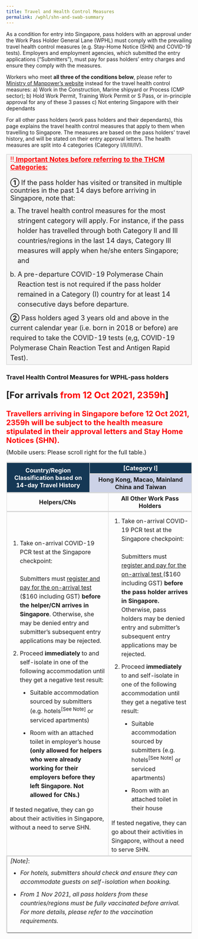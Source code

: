 ```yaml
---
title: Travel and Health Control Measures
permalink: /wphl/shn-and-swab-summary
---
```

As a condition for entry into Singapore, pass holders with an approval under the Work Pass Holder General Lane (WPHL) must comply with the prevailing travel health control measures (e.g. Stay-Home Notice (SHN) and COVID-19 tests). Employers and employment agencies, which submitted the entry applications (“Submitters”), must pay for pass holders’ entry charges and ensure they comply with the measures. 

Workers who meet <b>all three of the conditions below</b>, please refer to [Ministry of Manpower’s website](https://www.mom.gov.sg/covid-19/entry-approval-requirements) instead for the travel health control measures:
a) Work in the Construction, Marine shipyard or Process (CMP sector);
b) Hold Work Permit, Training Work Permit or S Pass, or in-principle approval for any of these 3 passes
c) Not entering Singapore with their dependants

For all other pass holders (work pass holders and their dependants), this page explains the travel health control measures that apply to them when travelling to Singapore. The measures are based on the pass holders' travel history, and will be stated on their entry approval letters. The health measures are split into 4 categories (Category I/II/III/IV).

<table style="background-color:#f5f5f5">
<tbody>
    <tr>
				<td style="margin-top:0px; margin-bottom:0px; font-size:18px;border-right:2px solid #E0E0E0;border-left:2px solid #E0E0E0;border-top:2px solid #E0E0E0; border-bottom:2px solid #E0E0E0;"><span style="color:red;">!!<b><u> Important Notes before referring to the THCM Categories:</u></b></span><br><br>
					<b> ➀</b> If the pass holder has visited or transited in multiple countries in the past 14 days before arriving in Singapore, note that:
					<ol style="padding-left:20px; font-size:18px; margin-top:0px; margin-bottom:0px; line-height:1.5; list-style-type:lower-alpha;">
						<li style="font-size:18px; margin-top:10px; margin-bottom:0px; line-height:1.5; list-style-type:lower-alpha;">The travel health control measures for the most stringent category will apply.  For instance, if the pass holder has travelled through both Category II and III countries/regions in the last 14 days, Category III measures will apply when he/she enters Singapore; and</li>
												<li style="font-size:18px; margin-top:10px; margin-bottom:0px; line-height:1.5; list-style-type:lower-alpha;">	A pre-departure COVID-19 Polymerase Chain Reaction test is not required if the pass holder remained in a Category (I) country for at least 14 consecutive days before departure.</li>
					</ol>
					<p style="margin-top:10px; margin-bottom:0px; font-size:18px; line-height:1.5;">
										<b>➁</b> Pass holders aged 3 years old and above in the current calendar year (i.e. born in 2018 or before) are required to take the COVID-19 tests (e,g, COVID-19 Polymerase Chain Reaction Test and Antigen Rapid Test).
										</p>
			</td>
    </tr>
	</tbody>
		</table>

### Travel Health Control Measures for WPHL-pass holders

<div id="table2"></div>

<p style="font-size:24px;"><b>[For arrivals <span style="color: red;">from 12 Oct 2021, 2359h</span>]</b></p>

<p style="font-size:20px; color: red;"><b>Travellers arriving in Singapore before 12 Oct 2021, 2359h will be subject to the health measure stipulated in their approval letters and Stay Home Notices (SHN).</b></p>

<p style="font-size:16px; margin-top:-10px;">(Mobile users: Please scroll right for the full table.)</p>

<table>
<thead>
<tr>
<th rowspan="2" style="font-size:16px; border-top: 3px solid #D8D8D8; border-right:1px solid #D8D8D8; border-left:1px solid #D8D8D8; background-color:#153855; color:white;"><b>Country/Region Classification based on 14-day Travel History</b></th>
<th colspan="2" style="font-size:16px; border-top: 3px solid #D8D8D8; border-right: 1px solid #D8D8D8; background-color:#153855; color:white; text-align:center; vertical-align:middle;"><b>[Category I]</b></th>
</tr>
	<tr>
<th colspan ="2" style="font-size:16px; border-top: 3px solid #D8D8D8; border-right:1px solid #D8D8D8; border-left:1px solid #D8D8D8; background-color:#CCD2E7;"><b>Hong Kong, Macao, Mainland China and Taiwan</b></th>
</tr>
	<tr>
<th colspan="2" style="font-size:16px; border-top: 3px solid #D8D8D8; border-right:1px solid #D8D8D8; border-left:1px solid #D8D8D8; text-align:center;"><b>Helpers/CNs</b></th>
<th colspan="2" style="font-size:16px; border-top: 3px solid #D8D8D8; border-right:1px solid #D8D8D8; border-left:1px solid #D8D8D8; text-align:center;"><b>All Other Work Pass Holders</b></th>
</tr>
</thead>
	<tbody>
		<tr>
<td colspan="2" style="font-size: 16px; border-top: 3px solid #D8D8D8; border-left:1px solid #D8D8D8; border-right:1px solid #D8D8D8;">
<ol style="margin-top: 0px; list-style-type: decimal;">
<li style="font-size: 16px; margin-top:10px; margin-bottom:0px; line-height:1.5;">Take on-arrival COVID-19 PCR test at the Singapore checkpoint:  <br/><br/> Submitters must <a href="/health/covid19-tests/pcrtest">register and pay for the on-arrival test </a>($160 including GST) <b>before the helper/CN arrives in Singapore</b>. Otherwise, she may be denied entry and submitter’s subsequent entry applications may be rejected.
</li>
<li style="font-size: 16px; margin-top:10px; margin-bottom:0px; line-height:1.5;">Proceed <b>immediately</b> to and self-isolate in one of the following accommodation until they get a negative test result: 
	<ol style="margin-top: 0px; list-style-type: disc;">
		<li style="font-size: 16px; margin-top:10px; margin-bottom:0px; line-height:1.5;">Suitable accommodation sourced by submitters (e.g. hotels<sup>[See Note]</sup> or serviced apartments)</li>
		<li style="font-size: 16px; margin-top:10px; margin-bottom:0px; line-height:1.5;">Room with an attached toilet in employer’s house <b>(only allowed for helpers who were already working for their employers before they left Singapore. Not allowed for CNs.)</b>  </li>
	</ol>
	</li>
</ol>
	<p style="font-size: 16px; margin-top:10px; margin-bottom:0px; line-height:1.5;">If tested negative, they can go about their activities in Singapore, without a need to serve SHN.</p>
	</td> 
		<td colspan="2" style="font-size: 16px; border-top: 3px solid #D8D8D8; border-right:1px solid #D8D8D8;"><ol style="margin-top: 0px; list-style-type: decimal;">
<li style="font-size: 16px; margin-top:10px; margin-bottom:0px; line-height:1.5;">Take on-arrival COVID-19 PCR test at the Singapore checkpoint:  <br/><br/>Submitters must <a href="/health/covid19-tests/pcrtest">register and pay for the on-arrival test </a>($160 including GST) <b>before the pass holder arrives in Singapore. </b> Otherwise, pass holders may be denied entry and submitter’s subsequent entry applications may be rejected.
</li>
<li style="font-size: 16px; margin-top:10px; margin-bottom:0px; line-height:1.5;">Proceed <b>immediately</b> to and self-isolate in one of the following accommodation until they get a negative test result: 
	<ol style="margin-top: 0px; list-style-type: disc;">
		<li style="font-size: 16px; margin-top:10px; margin-bottom:0px; line-height:1.5;">Suitable accommodation sourced by submitters (e.g. hotels<sup>[See Note]</sup> or serviced apartments)</li>
		<li style="font-size: 16px; margin-top:10px; margin-bottom:0px; line-height:1.5;">Room with an attached toilet in their house     </li>
	</ol>
	</li>
</ol>
	<p style="font-size: 16px; margin-top:10px; margin-bottom:0px; line-height:1.5;">	If tested negative, they can go about their activities in Singapore, without a need to serve SHN.</p>
</td> 
	</tr>
		<tr>
					<td colspan="4" style="font-size: 16px; border-top: 3px solid #D8D8D8; border-left: 3px solid #D8D8D8; border-right:1px solid #D8D8D8;"><i>[Note]</i>: 
						<ol  style="margin-top: 0px; list-style-type: disc;">
							<li style="font-size: 16px; margin-top:10px; margin-bottom:0px; line-height:1.5;"> <i>For hotels, submitters should check and ensure they can accommodate guests on self-isolation when booking.</i></li>
							<li style="font-size: 16px; margin-top:10px; margin-bottom:0px; line-height:1.5;"><i> From 1 Nov 2021, all pass holders from these countries/regions must be fully vaccinated before arrival. For more details, please refer to the vaccination requirements. </i></li>
						</ol>
			</td>
		</tr>
	</tbody>
		</table>